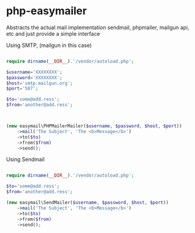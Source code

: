 # php-easymailer
Abstracts the actual mail implementation sendmail, phpmailer, mailgun api, etc and just provide a simple interface


Using SMTP, (mailgun in this case)
```php

require dirname(__DIR__).'/vendor/autoload.php';

$username='XXXXXXXX';
$password='XXXXXXXX';
$host='smtp.mailgun.org';
$port='587';

$to='some@add.ress';
$from='another@add.ress';



(new easymail\PHPMailerMailer($username, $password, $host, $port))
	->mail('The Subject', 'The <b>Message</b>')
	->to($to)
	->from($from)
	->send();


```


Using Sendmail
```php

require dirname(__DIR__).'/vendor/autoload.php';

$to='some@add.ress';
$from='another@add.ress';

(new easymail\SendMailer($username, $password, $host, $port))
	->mail('The Subject', 'The <b>Message</b>')
	->to($to)
	->from($from)
	->send();


```
